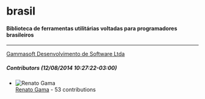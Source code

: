 # brasil
#### Biblioteca de ferramentas utilitárias voltadas para programadores brasileiros
---
[Gammasoft Desenvolvimento de Software Ltda](mailto:contato@gammasoft.com.br)  

##### Contributors (12/08/2014 10:27:22-03:00)
- ![Renato Gama](http://www.gravatar.com/avatar/e5c3912f727b5788f229e2be8e8d65e2?s=40&d=identicon)  
  [Renato Gama](https://github.com/renatoargh) - 53 contributions
